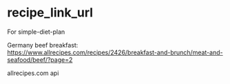 # recipe_link_url
For simple-diet-plan


Germany beef breakfast: https://www.allrecipes.com/recipes/2426/breakfast-and-brunch/meat-and-seafood/beef/?page=2



allrecipes.com api
